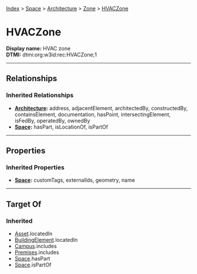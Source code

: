 [Index](../../../index.md) > [Space](../../Space.md) > [Architecture](../Architecture.md) > [Zone](Zone.md) > [HVACZone](#)
# HVACZone

**Display name:** HVAC zone<br />
**DTMI:** dtmi:org:w3id:rec:HVACZone;1

---

## Relationships

### Inherited Relationships
* **[Architecture](../Architecture.md):** address, adjacentElement, architectedBy, constructedBy, containsElement, documentation, hasPoint, intersectingElement, isFedBy, operatedBy, ownedBy
* **[Space](../../Space.md):** hasPart, isLocationOf, isPartOf

---

## Properties

### Inherited Properties
* **[Space](../../Space.md):** customTags, externalIds, geometry, name

---

## Target Of
### Inherited
* [Asset](../../../Asset/Asset.md).locatedIn
* [BuildingElement](../../../BuildingElement/BuildingElement.md).locatedIn
* [Campus](../../../Collection/Campus.md).includes
* [Premises](../../../Collection/Premises.md).includes
* [Space](../../Space.md).hasPart
* [Space](../../Space.md).isPartOf
